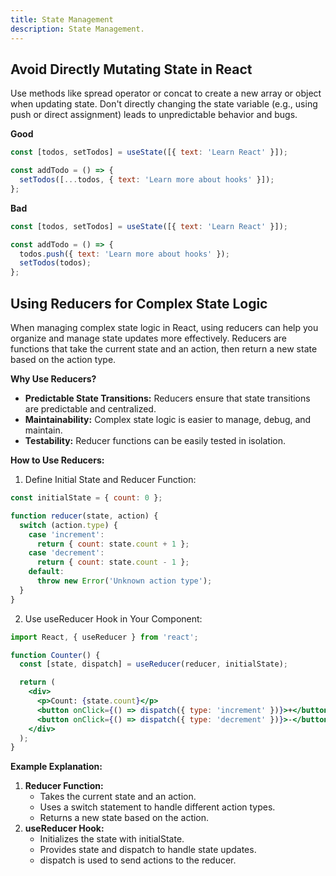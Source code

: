 ```yaml
---
title: State Management
description: State Management.
---
```


## Avoid Directly Mutating State in React

Use methods like spread operator or concat to create a new array or object when updating state. Don't directly changing the state variable (e.g., using push or direct assignment) leads to unpredictable behavior and bugs.

**Good**
```jsx
const [todos, setTodos] = useState([{ text: 'Learn React' }]);

const addTodo = () => {
  setTodos([...todos, { text: 'Learn more about hooks' }]);
};
```

**Bad**
```jsx
const [todos, setTodos] = useState([{ text: 'Learn React' }]);

const addTodo = () => {
  todos.push({ text: 'Learn more about hooks' });
  setTodos(todos);
};
```

## Using Reducers for Complex State Logic

When managing complex state logic in React, using reducers can help you organize and manage state updates more effectively. Reducers are functions that take the current state and an action, then return a new state based on the action type.

**Why Use Reducers?**

- **Predictable State Transitions:** Reducers ensure that state transitions are predictable and centralized.
- **Maintainability:** Complex state logic is easier to manage, debug, and maintain.
- **Testability:** Reducer functions can be easily tested in isolation.

**How to Use Reducers:**

1. Define Initial State and Reducer Function:

```jsx
const initialState = { count: 0 };

function reducer(state, action) {
  switch (action.type) {
    case 'increment':
      return { count: state.count + 1 };
    case 'decrement':
      return { count: state.count - 1 };
    default:
      throw new Error('Unknown action type');
  }
}

```

2. Use useReducer Hook in Your Component:

```jsx
import React, { useReducer } from 'react';

function Counter() {
  const [state, dispatch] = useReducer(reducer, initialState);

  return (
    <div>
      <p>Count: {state.count}</p>
      <button onClick={() => dispatch({ type: 'increment' })}>+</button>
      <button onClick={() => dispatch({ type: 'decrement' })}>-</button>
    </div>
  );
}

```

**Example Explanation:**

1. **Reducer Function:**
    - Takes the current state and an action.
    - Uses a switch statement to handle different action types.
    - Returns a new state based on the action.
2. **useReducer Hook:**
    - Initializes the state with initialState.
    - Provides state and dispatch to handle state updates.
    - dispatch is used to send actions to the reducer.